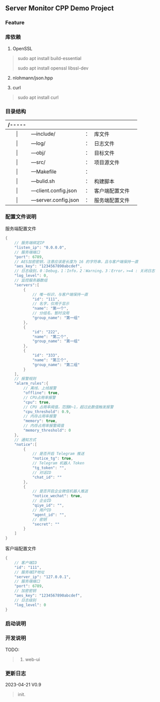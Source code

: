 ## Server Monitor CPP Demo Project

### Feature

### 库依赖

1. OpenSSL
> sudo apt install build-essential
> 
> sudo apt install openssl libssl-dev

2. nlohmann/json.hpp

3. curl
> sudo apt install curl

### 目录结构

| /----- |                      |      |      |      |
| :----: | -------------------- | ---- | ---- | ---- |
|   \|   | —include/           | ：   |  库文件    |      |
|   \|   | —log/               | ：   |    日志文件  |      |
|   \|   | —obj/               | ：   |   目标文件   |      |
|   \|   | —src/               | ：   |   项目源文件   |      |
|   \|   | —Makefile           | ：   |      |      |
|   \|   | —bulid.sh           | ：   |  构建脚本    |      |
|   \|   | —client.config.json | ：   |   客户端配置文件   |      |
|   \|   | —server.config.json | ：   |   服务端配置文件   |      |



### 配置文件说明

服务端配置文件

```cpp
{
    // 服务端绑定IP
    "listen_ip": "0.0.0.0",
    // 服务端端口
    "port": 6789,
    // AES加密密钥，注意应该是长度为 16 的字符串，且与客户端保持一直
    "aes_key": "1234567890abcdef",
    // 日志级别，0：Debug，1：Info，2：Warning，3：Error，>=4 : 关闭日志
    "log_level": 0,
    // 监控服务器数组
    "servers":[
        {
            // 唯一标识，与客户端保持一直
            "id": "111",
            // 名字，仅用于显示
            "name": "第一个",
            // 分组名，暂时没用
            "group_name": "第一组"
        },
        {
            "id": "222",
            "name": "第二个",
            "group_name": "第一组"
        },
        {
            "id": "333",
            "name": "第三个",
            "group_name": "第二组"
        }
    ],
    // 报警规则
    "alarm_rules":{
        // 离线、上线报警
        "offline": true,
        // CPU占用率报警
        "cpu": true,
        // CPU 占用率阈值，范围0~1，超过此数值触发报警
        "cpu_threshold": 0.9,
        // 内存占用率报警
        "memory": true,
        // 内存占用率报警阈值
        "memory_threshold": 0
    },
    // 通知方式
    "notice":[
        {
            // 是否开启 Telegram 推送
            "notice_tg": true,
            // Telegram 机器人 Token
            "tg_token": "",
            // 对话ID
            "chat_id": ""
        },
        {
            // 是否开启企业微信机器人推送
            "notice_wechat": true,
            // 企业ID
            "qiye_id": "",
            // 用户ID
            "agent_id": "",
            // 密钥
            "secret": ""
        }
    ]
}
```

客户端配置文件

```cpp
{
    // 客户端ID
    "id": "111",
    // 服务端IP地址
    "server_ip": "127.0.0.1",
    // 服务端端口
    "port": 6789,
    // 加密密钥
    "aes_key": "1234567890abcdef",
    // 日志级别
    "log_level": 0
}
```




### 启动说明

### 开发说明

TODO:

> 1. web-ui


### 更新日志

2023-04-21  V0.9
> init.